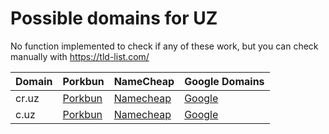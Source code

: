 # Possible domains for UZ

No function implemented to check if any of these work, but you can check manually with https://tld-list.com/

| Domain | Porkbun | NameCheap | Google Domains |
|---|---|---|---|
| cr.uz | [Porkbun](https://porkbun.com/checkout/search?prb=e814663da1&tlds=&idnLanguage=&search=search&q=cr.uz) | [Namecheap](https://www.namecheap.com/domains/registration/results/?domain=cr.uz) | [Google](https://domains.google.com/registrar/search?searchTerm=cr.uz) |
| c.uz | [Porkbun](https://porkbun.com/checkout/search?prb=e814663da1&tlds=&idnLanguage=&search=search&q=c.uz) | [Namecheap](https://www.namecheap.com/domains/registration/results/?domain=c.uz) | [Google](https://domains.google.com/registrar/search?searchTerm=c.uz) |
